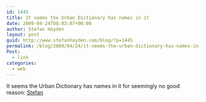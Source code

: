 ```yaml
---
id: 1445
title: It seems the Urban Dictionary has names in it
date: 2009-04-24T08:03:07+00:00
author: Stefan Hayden
layout: post
guid: http://www.stefanhayden.com/blog/?p=1445
permalink: /blog/2009/04/24/it-seems-the-urban-dictionary-has-names-in-it/
Post:
  - link
categories:
  - web
---
```

It seems the Urban Dictionary has names in it for seemingly no good reason: <a href="http://www.urbandictionary.com/define.php?term=stefan">Stefan</a>